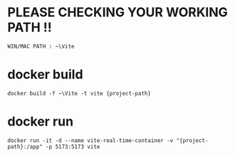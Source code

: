 # PLEASE CHECKING YOUR WORKING PATH !!
`WIN/MAC PATH : ~\Vite`

# docker build
```
docker build -f ~\Vite -t vite {project-path}
```

# docker run
```
docker run -it -d --name vite-real-time-container -v "{project-path}:/app" -p 5173:5173 vite
```